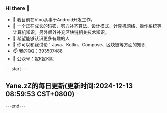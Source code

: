 ### Hi there 👋

- 🔭 我目前在Vino从事于Android开发工作。
- 🌱 一个正在成长的码农，努力补齐算法、设计模式、计算机网络、操作系统等计算机知识，另外额外补充区块链相关技术知识。
- 🤔 希望能够认识更多有趣的人
- 💬 你可以和我讨论：Java、Kotlin、Compose、区块链等方面的知识
- 📫 我的QQ：393507488
- 🌲 公众号：妮K妮K妮



---start---

## Yane.zZ的每日更新(更新时间:2024-12-13 08:59:53 CST+0800)
---end---

